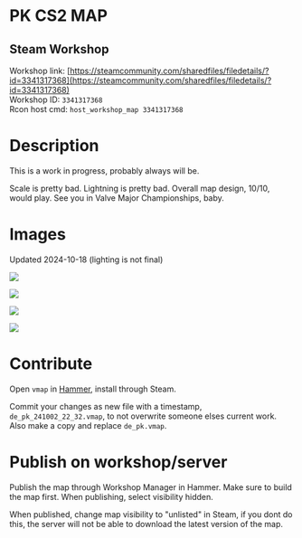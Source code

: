 # PK CS2 MAP

## Steam Workshop
Workshop link: [https://steamcommunity.com/sharedfiles/filedetails/?id=3341317368](https://steamcommunity.com/sharedfiles/filedetails/?id=3341317368)  
Workshop ID: `3341317368`  
Rcon host cmd: `host_workshop_map 3341317368`

# Description 
This is a work in progress, probably always will be.  

Scale is pretty bad. Lightning is pretty bad. Overall map design, 10/10, would play. See you in Valve Major Championships, baby.

# Images

Updated 2024-10-18 (lighting is not final)

![](https://i.imgur.com/Sk0iJkD.jpeg)

![](https://i.imgur.com/w0uFmOX.jpeg)

![](https://i.imgur.com/79HOPvj.jpeg)

![](https://i.imgur.com/QM22GHJ.jpeg)

# Contribute

Open ``vmap`` in [Hammer](https://developer.valvesoftware.com/wiki/Valve_Hammer_Editor_(Source_2)), install through Steam.

Commit your changes as new file with a timestamp, ``de_pk_241002_22_32.vmap``, to not overwrite someone elses current work. Also make a copy and replace ``de_pk.vmap``.

# Publish on workshop/server
Publish the map through Workshop Manager in Hammer. Make sure to build the map first. When publishing, select visibility hidden. 

When published, change map visibility to "unlisted" in Steam, if you dont do this, the server will not be able to download the latest version of the map.
